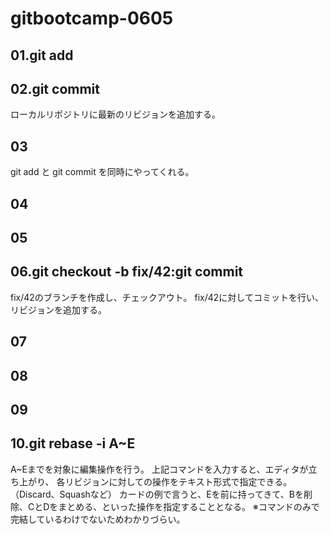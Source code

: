 # gitbootcamp-0605

## 01.git add

## 02.git commit
ローカルリポジトリに最新のリビジョンを追加する。

## 03
git add と git commit を同時にやってくれる。

## 04

## 05

## 06.git checkout -b fix/42:git commit
fix/42のブランチを作成し、チェックアウト。
fix/42に対してコミットを行い、リビジョンを追加する。

## 07

## 08

## 09

## 10.git rebase -i A~E
A~Eまでを対象に編集操作を行う。
上記コマンドを入力すると、エディタが立ち上がり、
各リビジョンに対しての操作をテキスト形式で指定できる。（Discard、Squashなど）
カードの例で言うと、Eを前に持ってきて、Bを削除、CとDをまとめる、といった操作を指定することとなる。
※コマンドのみで完結しているわけでないためわかりづらい。